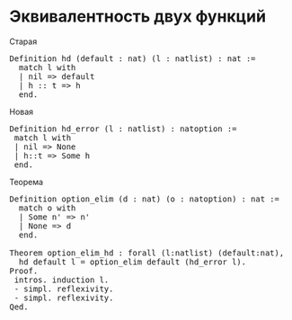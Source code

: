 # Эквивалентность двух функций

Старая
<pre>
Definition hd (default : nat) (l : natlist) : nat :=
  match l with
  | nil => default
  | h :: t => h
  end.
</pre>

Новая
<pre>
Definition hd_error (l : natlist) : natoption :=
 match l with 
 | nil => None
 | h::t => Some h
 end. 
</pre>

Теорема
<pre>
Definition option_elim (d : nat) (o : natoption) : nat :=
  match o with
  | Some n' => n'
  | None => d
  end.

Theorem option_elim_hd : forall (l:natlist) (default:nat),
  hd default l = option_elim default (hd_error l).
Proof.
 intros. induction l.
 - simpl. reflexivity.
 - simpl. reflexivity.
Qed.
</pre>